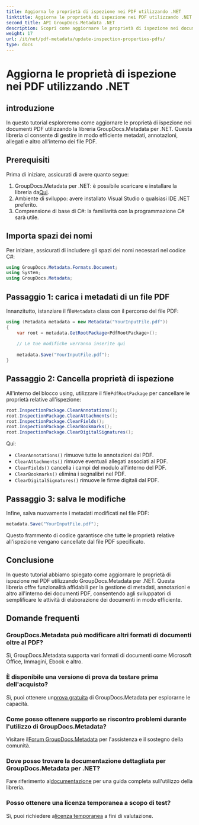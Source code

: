 ```yaml
---
title: Aggiorna le proprietà di ispezione nei PDF utilizzando .NET
linktitle: Aggiorna le proprietà di ispezione nei PDF utilizzando .NET
second_title: API GroupDocs.Metadata .NET
description: Scopri come aggiornare le proprietà di ispezione nei documenti PDF utilizzando GroupDocs.Metadata per .NET. Gestisci in modo efficiente metadati e annotazioni con C#.
weight: 17
url: /it/net/pdf-metadata/update-inspection-properties-pdfs/
type: docs
---
```

# Aggiorna le proprietà di ispezione nei PDF utilizzando .NET

## introduzione
In questo tutorial esploreremo come aggiornare le proprietà di ispezione nei documenti PDF utilizzando la libreria GroupDocs.Metadata per .NET. Questa libreria ci consente di gestire in modo efficiente metadati, annotazioni, allegati e altro all'interno dei file PDF.
## Prerequisiti
Prima di iniziare, assicurati di avere quanto segue:
1.  GroupDocs.Metadata per .NET: è possibile scaricare e installare la libreria da[Qui](https://releases.groupdocs.com/metadata/net/).
2. Ambiente di sviluppo: avere installato Visual Studio o qualsiasi IDE .NET preferito.
3. Comprensione di base di C#: la familiarità con la programmazione C# sarà utile.

## Importa spazi dei nomi
Per iniziare, assicurati di includere gli spazi dei nomi necessari nel codice C#:
```csharp
using GroupDocs.Metadata.Formats.Document;
using System;
using GroupDocs.Metadata;
```
## Passaggio 1: carica i metadati di un file PDF
 Innanzitutto, istanziare il file`Metadata` class con il percorso del file PDF:
```csharp
using (Metadata metadata = new Metadata("YourInputFile.pdf"))
{
    var root = metadata.GetRootPackage<PdfRootPackage>();
    
    // Le tue modifiche verranno inserite qui
    
    metadata.Save("YourInputFile.pdf");
}
```
## Passaggio 2: Cancella proprietà di ispezione
 All'interno del blocco using, utilizzare il file`PdfRootPackage` per cancellare le proprietà relative all'ispezione:
```csharp
root.InspectionPackage.ClearAnnotations();
root.InspectionPackage.ClearAttachments();
root.InspectionPackage.ClearFields();
root.InspectionPackage.ClearBookmarks();
root.InspectionPackage.ClearDigitalSignatures();
```
Qui:
- `ClearAnnotations()` rimuove tutte le annotazioni dal PDF.
- `ClearAttachments()` rimuove eventuali allegati associati al PDF.
- `ClearFields()` cancella i campi del modulo all'interno del PDF.
- `ClearBookmarks()` elimina i segnalibri nel PDF.
- `ClearDigitalSignatures()` rimuove le firme digitali dal PDF.
## Passaggio 3: salva le modifiche
Infine, salva nuovamente i metadati modificati nel file PDF:
```csharp
metadata.Save("YourInputFile.pdf");
```
Questo frammento di codice garantisce che tutte le proprietà relative all'ispezione vengano cancellate dal file PDF specificato.

## Conclusione
In questo tutorial abbiamo spiegato come aggiornare le proprietà di ispezione nei PDF utilizzando GroupDocs.Metadata per .NET. Questa libreria offre funzionalità affidabili per la gestione di metadati, annotazioni e altro all'interno dei documenti PDF, consentendo agli sviluppatori di semplificare le attività di elaborazione dei documenti in modo efficiente.

## Domande frequenti
### GroupDocs.Metadata può modificare altri formati di documenti oltre al PDF?
Sì, GroupDocs.Metadata supporta vari formati di documenti come Microsoft Office, Immagini, Ebook e altro.
### È disponibile una versione di prova da testare prima dell'acquisto?
 Sì, puoi ottenere un[prova gratuita](https://releases.groupdocs.com/) di GroupDocs.Metadata per esplorarne le capacità.
### Come posso ottenere supporto se riscontro problemi durante l'utilizzo di GroupDocs.Metadata?
 Visitare il[Forum GroupDocs.Metadata](https://forum.groupdocs.com/c/metadata/14) per l'assistenza e il sostegno della comunità.
### Dove posso trovare la documentazione dettagliata per GroupDocs.Metadata per .NET?
 Fare riferimento al[documentazione](https://tutorials.groupdocs.com/metadata/net/) per una guida completa sull'utilizzo della libreria.
### Posso ottenere una licenza temporanea a scopo di test?
 Sì, puoi richiedere a[licenza temporanea](https://purchase.groupdocs.com/temporary-license/) a fini di valutazione.